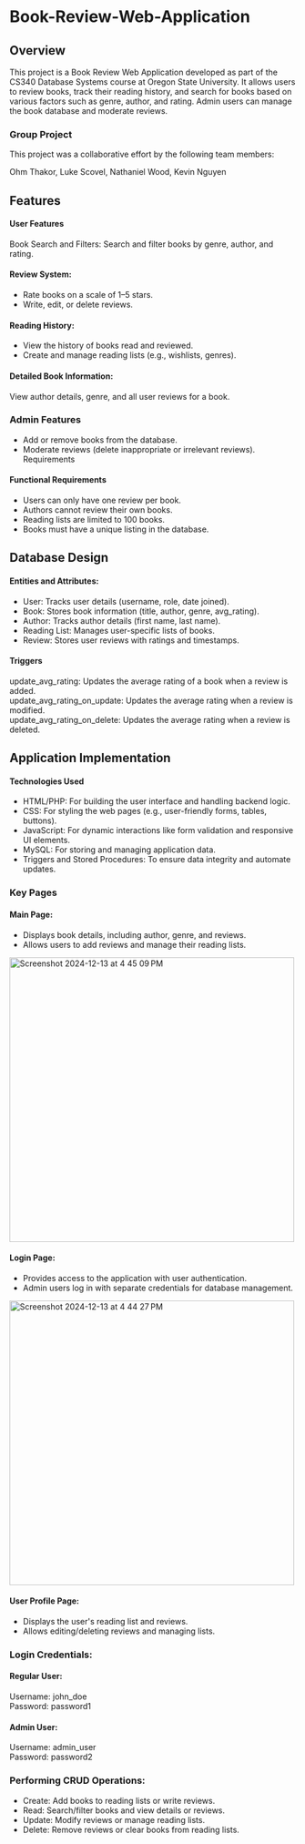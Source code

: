 # Book-Review-Web-Application

## Overview

This project is a Book Review Web Application developed as part of the CS340 Database Systems course at Oregon State University. It allows users to review books, track their reading history, and search for books based on various factors such as genre, author, and rating. Admin users can manage the book database and moderate reviews.

### Group Project
This project was a collaborative effort by the following team members:

Ohm Thakor, Luke Scovel, Nathaniel Wood, Kevin Nguyen

## Features

#### User Features
Book Search and Filters: Search and filter books by genre, author, and rating. 

#### Review System: 
- Rate books on a scale of 1–5 stars.  
- Write, edit, or delete reviews.  

#### Reading History:
- View the history of books read and reviewed. 
- Create and manage reading lists (e.g., wishlists, genres). 

#### Detailed Book Information: 
View author details, genre, and all user reviews for a book.

### Admin Features
- Add or remove books from the database.
- Moderate reviews (delete inappropriate or irrelevant reviews).
Requirements

#### Functional Requirements
- Users can only have one review per book.
- Authors cannot review their own books.
- Reading lists are limited to 100 books.
- Books must have a unique listing in the database.

## Database Design

#### Entities and Attributes:
- User: Tracks user details (username, role, date joined).
- Book: Stores book information (title, author, genre, avg_rating).
- Author: Tracks author details (first name, last name).
- Reading List: Manages user-specific lists of books.
- Review: Stores user reviews with ratings and timestamps.

#### Triggers
update_avg_rating: Updates the average rating of a book when a review is added.  
update_avg_rating_on_update: Updates the average rating when a review is modified.  
update_avg_rating_on_delete: Updates the average rating when a review is deleted.  

## Application Implementation

#### Technologies Used
- HTML/PHP: For building the user interface and handling backend logic.  
- CSS: For styling the web pages (e.g., user-friendly forms, tables, buttons).  
- JavaScript: For dynamic interactions like form validation and responsive UI elements.  
- MySQL: For storing and managing application data.  
- Triggers and Stored Procedures: To ensure data integrity and automate updates.
  
### Key Pages  

#### Main Page:  
- Displays book details, including author, genre, and reviews.
- Allows users to add reviews and manage their reading lists.
<img width="500" alt="Screenshot 2024-12-13 at 4 45 09 PM" src="https://github.com/user-attachments/assets/6f3e58b0-fb6d-487e-8bae-1f82f6dbbef3" />


  
#### Login Page:
- Provides access to the application with user authentication.
- Admin users log in with separate credentials for database management.
<img width="500" alt="Screenshot 2024-12-13 at 4 44 27 PM" src="https://github.com/user-attachments/assets/3b71e241-0b23-4975-a277-023edc3cc594" />
  
#### User Profile Page:
- Displays the user's reading list and reviews.
- Allows editing/deleting reviews and managing lists.

### Login Credentials:
#### Regular User:
  Username: john_doe  
  Password: password1
  
#### Admin User:
  Username: admin_user  
  Password: password2
  
### Performing CRUD Operations:
- Create: Add books to reading lists or write reviews.
- Read: Search/filter books and view details or reviews.
- Update: Modify reviews or manage reading lists.
- Delete: Remove reviews or clear books from reading lists.

